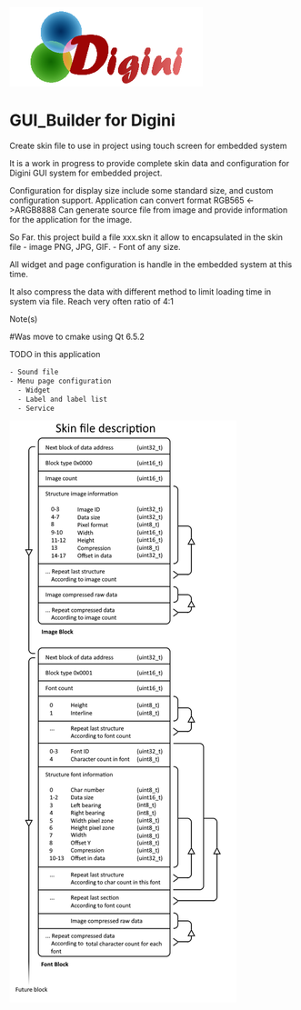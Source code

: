 ![alt text](https://github.com/aroyer-qc/GUI_Builder/blob/main/Ressource/Digini.png)
# GUI_Builder for Digini

Create skin file to use in project using touch screen for embedded system

It is a work in progress to provide complete skin data and configuration for Digini GUI system for embedded project.

Configuration for display size include some standard size, and custom configuration support.
Application can convert format RGB565 <->ARGB8888
Can generate source file from image and provide information for the application for the image.

So Far. this project build a file xxx.skn
  it allow to encapsulated in the skin file
    - image PNG, JPG, GIF.
    - Font of any size.

All widget and page configuration is handle in the embedded system at this time. 

It also compress the data with different method to limit loading time in system via file.
Reach very often ratio of 4:1 

Note(s)

#Was move to cmake using Qt 6.5.2

TODO in this application
    
    - Sound file
    - Menu page configuration
      - Widget
      - Label and label list
      - Service
      
![alt text](https://github.com/aroyer-qc/GUI_Builder/blob/main/chart.png)
